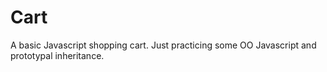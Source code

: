 # Cart

A basic Javascript shopping cart. Just practicing some OO Javascript and prototypal inheritance.
